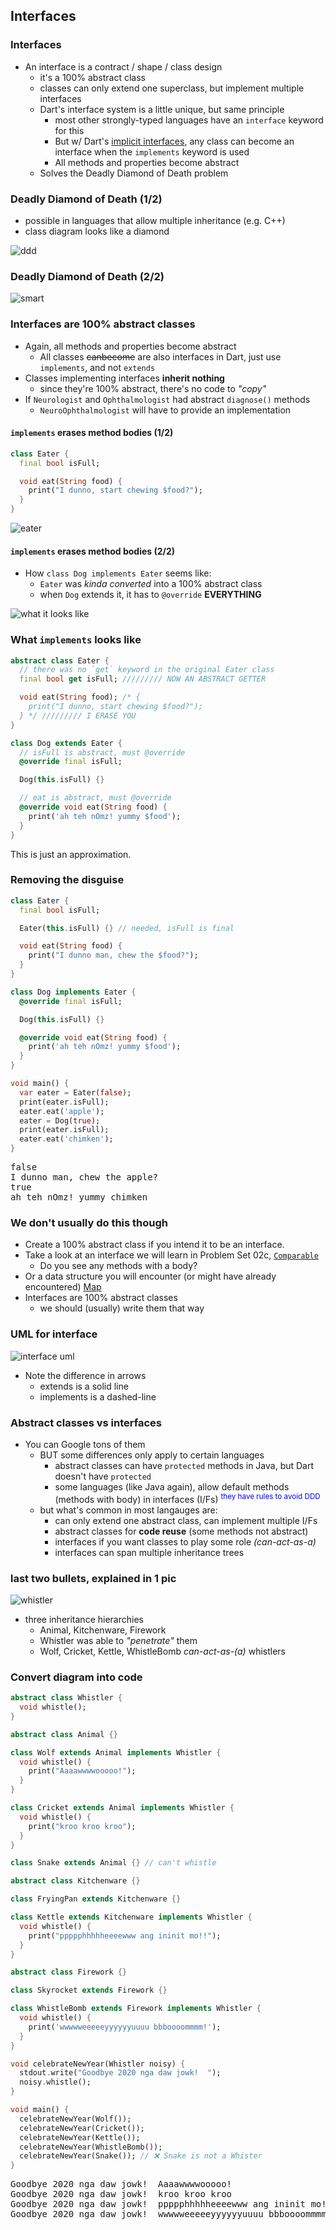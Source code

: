 Interfaces
----------



### Interfaces

* An interface is a contract / shape / class design
  - it's a 100% abstract class
  - classes can only extend one superclass, but implement multiple interfaces
  - Dart's interface system is a little unique, but same principle
    + most other strongly-typed languages have an `interface` keyword for this
    + But w/ Dart's [implicit interfaces](https://dart.dev/guides/language/language-tour#implicit-interfaces),
    any class can become an interface when the `implements` keyword is used
    + All methods and properties become abstract
  - Solves the Deadly Diamond of Death problem



### Deadly Diamond of Death (1/2)

* possible in languages that allow multiple inheritance (e.g. C++) <!-- .element style="font-size: 0.75em" -->
* class diagram looks like a diamond <!-- .element style="font-size: 0.75em" -->

![ddd](images/ddd.png)



### Deadly Diamond of Death (2/2)

![smart](images/smart.jpg)



### Interfaces are 100% abstract classes

* Again, all methods and properties become abstract
  * All classes ~~canbecome~~ are also interfaces in Dart, just use `implements`, and not `extends`
* Classes implementing interfaces **inherit nothing**
  - since they're 100% abstract, there's no code to _"copy"_
* If `Neurologist` and `Ophthalmologist` had abstract `diagnose()` methods
  - `NeuroOphthalmologist` will have to provide an implementation



#### `implements` erases method bodies (1/2)

```dart
class Eater {
  final bool isFull;

  void eat(String food) {
    print("I dunno, start chewing $food?");
  }
}
```

![eater](images/eater.png)



#### `implements` erases method bodies (2/2)

* How `class Dog implements Eater` seems like: <!-- .element style="font-size: 0.95em" -->
  - `Eater` was _kinda converted_ into a 100% abstract class
  - when `Dog` extends it, it has to `@override` **EVERYTHING**

![what it looks like](images/what-it-looks-like.png)



### What `implements` looks like

```dart [1-8 | 10-20]
abstract class Eater {
  // there was no `get` keyword in the original Eater class
  final bool get isFull; ///////// NOW AN ABSTRACT GETTER

  void eat(String food); /* {
    print("I dunno, start chewing $food?");
  } */ ///////// I ERASE YOU
}

class Dog extends Eater {
  // isFull is abstract, must @override
  @override final isFull;

  Dog(this.isFull) {}

  // eat is abstract, must @override
  @override void eat(String food) {
    print('ah teh nOmz! yummy $food');
  }
}
```

This is just an approximation.



### Removing the disguise

```dart [1-9 | 11-19 | 21-28]
class Eater {
  final bool isFull;

  Eater(this.isFull) {} // needed, isFull is final

  void eat(String food) {
    print("I dunno man, chew the $food?");
  }
}

class Dog implements Eater {
  @override final isFull;

  Dog(this.isFull) {}

  @override void eat(String food) {
    print('ah teh nOmz! yummy $food');
  }
}

void main() {
  var eater = Eater(false);
  print(eater.isFull);
  eater.eat('apple');
  eater = Dog(true);
  print(eater.isFull);
  eater.eat('chimken');
}
```

<pre class="fragment">
false
I dunno man, chew the apple?
true
ah teh nOmz! yummy chimken
</pre>



### We don't usually do this though

* Create a 100% abstract class if you intend it to be an interface.
* Take a look at an interface we will learn in Problem Set 02c, [`Comparable`](https://github.com/dart-lang/sdk/blob/caebd6700d5ece73b5566b33ff1daecb91dac500/sdk/lib/core/comparable.dart)
  - Do you see any methods with a body?
* Or a data structure you will encounter (or might have already encountered)
  [Map](https://github.com/dart-lang/sdk/blob/caebd6700d5ece73b5566b33ff1daecb91dac500/sdk/lib/core/map.dart)
* Interfaces are 100% abstract classes
  - we should (usually) write them that way



### UML for interface

![interface uml](images/interface-uml.png)

* Note the difference in arrows
  - extends is a solid line
  - implements is a dashed-line



### Abstract classes vs interfaces

* You can Google tons of them
  - BUT some differences only apply to certain languages
    + abstract classes can have `protected` methods in Java, but Dart doesn't have `protected`
    + some languages (like Java again), allow default methods (methods with body) in interfaces
      (I/Fs) <sup style="color: blue">they have rules to avoid DDD</sup>
  - but what's common in most langauges are:
    + can only extend one abstract class, can implement multiple I/Fs
    + abstract classes for **code reuse** (some methods not abstract)
    + interfaces if you want classes to play some role _(can-act-as-a)_
    + interfaces can span multiple inheritance trees


  
### last two bullets, explained in 1 pic

![whistler](images/whistler.png)

+ three inheritance hierarchies
  - Animal, Kitchenware, Firework
  - Whistler was able to _"penetrate"_ them
  - Wolf, Cricket, Kettle, WhistleBomb _can-act-as-(a)_ whistlers



### Convert diagram into code

```dart [1-3 | 5-17 | 19 | 21-29 | 31-39 | 41-52]
abstract class Whistler {
  void whistle();
}

abstract class Animal {}

class Wolf extends Animal implements Whistler {
  void whistle() {
    print("Aaaawwwwooooo!");
  }
}

class Cricket extends Animal implements Whistler {
  void whistle() {
    print("kroo kroo kroo");
  }
}

class Snake extends Animal {} // can't whistle

abstract class Kitchenware {}

class FryingPan extends Kitchenware {}

class Kettle extends Kitchenware implements Whistler {
  void whistle() {
    print("ppppphhhhheeeewww ang ininit mo!!");
  }
}

abstract class Firework {}

class Skyrocket extends Firework {}

class WhistleBomb extends Firework implements Whistler {
  void whistle() {
    print('wwwwweeeeeyyyyyyuuuu bbboooommmm!');
  }
}

void celebrateNewYear(Whistler noisy) {
  stdout.write("Goodbye 2020 nga daw jowk!  ");
  noisy.whistle();
}

void main() {
  celebrateNewYear(Wolf());
  celebrateNewYear(Cricket());
  celebrateNewYear(Kettle());
  celebrateNewYear(WhistleBomb());
  celebrateNewYear(Snake()); // ❌ Snake is not a Whister
}
```

<pre>
Goodbye 2020 nga daw jowk!  Aaaawwwwooooo!
Goodbye 2020 nga daw jowk!  kroo kroo kroo
Goodbye 2020 nga daw jowk!  ppppphhhhheeeewww ang ininit mo!!
Goodbye 2020 nga daw jowk!  wwwwweeeeeyyyyyyuuuu bbboooommmm!
</pre>
